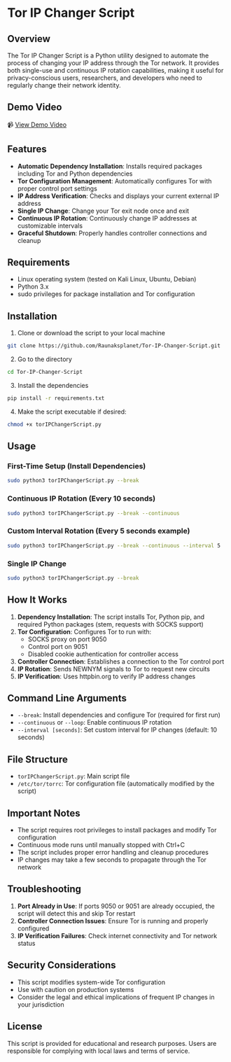 # Tor IP Changer Script

## Overview

The Tor IP Changer Script is a Python utility designed to automate the process of changing your IP address through the Tor network. It provides both single-use and continuous IP rotation capabilities, making it useful for privacy-conscious users, researchers, and developers who need to regularly change their network identity.

## Demo Video

📹 [View Demo Video](https://youtu.be/D3N57GtJG5c)

## Features

- **Automatic Dependency Installation**: Installs required packages including Tor and Python dependencies
- **Tor Configuration Management**: Automatically configures Tor with proper control port settings
- **IP Address Verification**: Checks and displays your current external IP address
- **Single IP Change**: Change your Tor exit node once and exit
- **Continuous IP Rotation**: Continuously change IP addresses at customizable intervals
- **Graceful Shutdown**: Properly handles controller connections and cleanup

## Requirements

- Linux operating system (tested on Kali Linux, Ubuntu, Debian)
- Python 3.x
- sudo privileges for package installation and Tor configuration

## Installation

1. Clone or download the script to your local machine

```bash
git clone https://github.com/Raunaksplanet/Tor-IP-Changer-Script.git
```

2. Go to the directory
```bash
cd Tor-IP-Changer-Script
```

3. Install the dependencies

```bash
pip install -r requirements.txt
```

4. Make the script executable if desired: 
```bash
chmod +x torIPChangerScript.py
```


## Usage

### First-Time Setup (Install Dependencies)
```bash
sudo python3 torIPChangerScript.py --break
```

### Continuous IP Rotation (Every 10 seconds)
```bash
sudo python3 torIPChangerScript.py --break --continuous
```

### Custom Interval Rotation (Every 5 seconds example)
```bash
sudo python3 torIPChangerScript.py --break --continuous --interval 5
```

### Single IP Change
```bash
sudo python3 torIPChangerScript.py --break
```

## How It Works

1. **Dependency Installation**: The script installs Tor, Python pip, and required Python packages (stem, requests with SOCKS support)
2. **Tor Configuration**: Configures Tor to run with:
   - SOCKS proxy on port 9050
   - Control port on 9051
   - Disabled cookie authentication for controller access
3. **Controller Connection**: Establishes a connection to the Tor control port
4. **IP Rotation**: Sends NEWNYM signals to Tor to request new circuits
5. **IP Verification**: Uses httpbin.org to verify IP address changes

## Command Line Arguments

- `--break`: Install dependencies and configure Tor (required for first run)
- `--continuous` or `--loop`: Enable continuous IP rotation
- `--interval [seconds]`: Set custom interval for IP changes (default: 10 seconds)

## File Structure

- `torIPChangerScript.py`: Main script file
- `/etc/tor/torrc`: Tor configuration file (automatically modified by the script)

## Important Notes

- The script requires root privileges to install packages and modify Tor configuration
- Continuous mode runs until manually stopped with Ctrl+C
- The script includes proper error handling and cleanup procedures
- IP changes may take a few seconds to propagate through the Tor network

## Troubleshooting

1. **Port Already in Use**: If ports 9050 or 9051 are already occupied, the script will detect this and skip Tor restart
2. **Controller Connection Issues**: Ensure Tor is running and properly configured
3. **IP Verification Failures**: Check internet connectivity and Tor network status

## Security Considerations

- This script modifies system-wide Tor configuration
- Use with caution on production systems
- Consider the legal and ethical implications of frequent IP changes in your jurisdiction

## License

This script is provided for educational and research purposes. Users are responsible for complying with local laws and terms of service.
